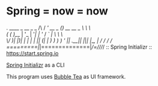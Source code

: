 # Spring = now = now

  .   ____          _            __ _ _
 /\\ / ___'_ __ _ _(_)_ __  __ _ \ \ \ \
( ( )\___ | '_ | '_| | '_ \/ _` | \ \ \ \
 \\/  ___)| |_)| | | | | || (_| |  ) ) ) )
  '  |____| .__|_| |_|_| |_\__, | / / / /
 =========|_|==============|___/=/_/_/_/
:: Spring Initializr ::  https://start.spring.io

[Spring Initializr](https://start.spring.io/) as a CLI

This program uses [Bubble Tea](https://github.com/charmbracelet/bubbletea) as UI framework.
